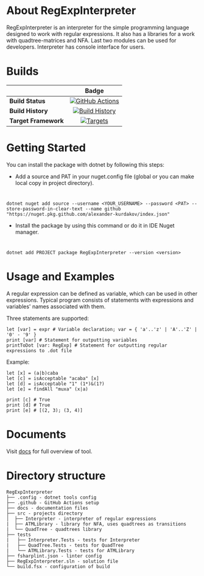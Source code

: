 # About RegExpInterpreter


RegExpInterpreter is an interpreter for the simple programming language designed to work with regular expressions. It also has a libraries for a work with quadtree-matrices and NFA. Last two modules can be used for developers. Interpreter has console interface for users.

# Builds
||Badge|
|------|:------:|
|**Build Status**|[![GitHub Actions](https://github.com/alexander-kurdakov/RegExpInterpreter/workflows/Build/badge.svg?branch=master)](https://github.com/alexander-kurdakov/RegExpInterpreter/actions?query=branch%3Amaster) |
|**Build History**|[![Build History](https://buildstats.info/github/chart/alexander-kurdakov/RegExpInterpreter)](https://github.com/alexander-kurdakov/RegExpInterpreter/actions?query=branch%3Amaster) |
|**Target Framework**|[![Targets](https://img.shields.io/badge/.NET%20-5-green.svg)](https://docs.microsoft.com/ru-ru/dotnet/core/introduction)|


# Getting Started

You can install the package with dotnet by following this steps:

* Add a source and PAT in your nuget.config file (global or you can make local copy in project directory).
#
	dotnet nuget add source --username <YOUR_USERNAME> --password <PAT> --store-password-in-clear-text --name github "https://nuget.pkg.github.com/alexander-kurdakov/index.json"

* Install the package by using this command or do it in IDE Nuget manager.
#
	dotnet add PROJECT package RegExpInterpreter --version <version>

# Usage and Examples

A regular expression can be defined as variable, which can be used in other expressions. Typical program consists of statements with expressions and variables' names associated with them.

Three statements are supported:

	let [var] = expr # Variable declaration; var = { 'a'..'z' | 'A'..'Z' | '0' - '9' }
	print [var] # Statement for outputting variables
	printToDot [var: RegExp] # Statement for outputting regular expressions to .dot file

Example:

	let [x] = (a|b)caba
	let [c] = isAcceptable "acaba" [x]
	let [d] = isAcceptable "1" (1*)&(1?)
	let [e] = findAll "muxa" (x|a)

	print [c] # True
	print [d] # True
	print [e] # [(2, 3); (3, 4)]

# Documents

Visit [docs](https://alexander-kurdakov.github.io/RegExpInterpreter/) for full overview of tool.

# Directory structure

```
RegExpInterpreter
├── .config - dotnet tools config
├── .github - GitHub Actions setup 
├── docs - documentation files
├── src - projects directory
│  ├── Interpreter - interpreter of regular expressions
|  ├── ATMLibrary - library for NFA, uses quadtrees as transitions
|  └── QuadTree - quadtrees library
├── tests 
|	├── Interpreter.Tests - tests for Interpreter
|	├── QuadTree.Tests - tests for QuadTree
|	└── ATMLibrary.Tests - tests for ATMLibrary
├── fsharplint.json - linter config
├── RegExpInterpreter.sln - solution file
└── build.fsx - configuration of build
```
	